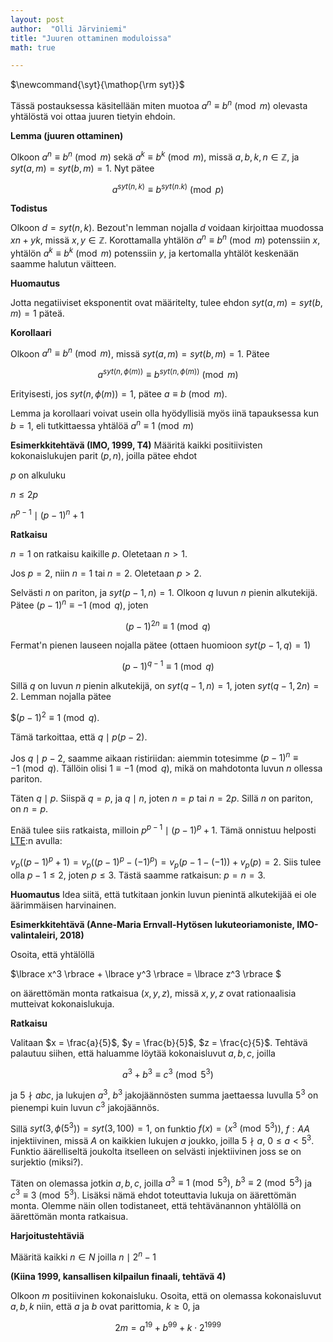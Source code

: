 ```yaml
---
layout: post
author:  "Olli Järviniemi"
title: "Juuren ottaminen moduloissa"
math: true

---
```


<div class="hidden">
$\newcommand{\syt}{\mathop{\rm syt}}$
</div>

Tässä postauksessa käsitellään miten muotoa $a^n \equiv b^n \pmod{m}$ olevasta yhtälöstä voi ottaa juuren tietyin ehdoin.


**Lemma (juuren ottaminen)**

Olkoon $a^n \equiv b^n \pmod{m}$ sekä $a^k \equiv b^k \pmod{m}$, missä $a, b, k, n \in \mathbb{Z}$, ja $syt(a, m) = syt(b, m) = 1$. Nyt pätee

$$a^{syt(n, k)} \equiv b^{syt(n. k)} \pmod{p}$$

**Todistus**

Olkoon $d = syt(n, k)$. Bezout'n lemman nojalla $d$ voidaan kirjoittaa muodossa $xn + yk$, missä $x, y \in \mathbb{Z}$. Korottamalla yhtälön $a^n \equiv b^n \pmod{m}$ potenssiin $x$, yhtälön $a^k \equiv b^k \pmod{m}$ potenssiin $y$, ja kertomalla yhtälöt keskenään saamme halutun väitteen.

**Huomautus**

Jotta negatiiviset eksponentit ovat määritelty, tulee ehdon $syt(a, m) = syt(b, m) = 1$ päteä.

**Korollaari**

Olkoon $a^n \equiv b^n \pmod{m}$, missä $syt(a, m) = syt(b, m) = 1$. Pätee

$$a^{syt(n, \phi(m))} \equiv b^{syt(n, \phi(m))} \pmod{m}$$

Erityisesti, jos $syt(n, \phi(m)) = 1$, pätee $a \equiv b \pmod{m}$.

Lemma ja korollaari voivat usein olla hyödyllisiä myös iinä tapauksessa kun $b = 1$, eli tutkittaessa yhtälöä $a^n \equiv 1 \pmod{m}$

**Esimerkkitehtävä (IMO, 1999, T4)**
Määritä kaikki positiivisten kokonaislukujen parit $(p, n)$, joilla pätee ehdot

$p$ on alkuluku

$n \le 2p$

$n^{p-1} \mid (p-1)^n + 1$

**Ratkaisu**

$n = 1$ on ratkaisu kaikille $p$. Oletetaan $n > 1$.

Jos $p = 2$, niin $n = 1$ tai $n = 2$. Oletetaan $p > 2$.

Selvästi $n$ on pariton, ja $syt(p-1, n) = 1$. Olkoon $q$ luvun $n$ pienin alkutekijä.  Pätee
$(p-1)^n \equiv -1 \pmod{q}$, joten

$$(p-1)^{2n} \equiv 1 \pmod{q}$$

Fermat'n pienen lauseen nojalla pätee (ottaen huomioon $syt(p-1, q) = 1$)

$$(p-1)^{q-1} \equiv 1 \pmod{q}$$

Sillä $q$ on luvun $n$ pienin alkutekijä, on $syt(q-1, n) = 1$, joten $syt(q-1, 2n) = 2$. Lemman nojalla pätee

$$(p-1)^2 \equiv 1 \pmod{q}$.

Tämä tarkoittaa, että $q \mid p(p-2)$.

Jos $q \mid p-2$, saamme aikaan ristiriidan: aiemmin totesimme $(p-1)^n \equiv -1 \pmod{q}$. Tällöin olisi $1 \equiv -1 \pmod{q}$, mikä on mahdotonta luvun $n$ ollessa pariton.

Täten $q \mid p$. Siispä $q = p$, ja $q \mid n$, joten $n = p$ tai $n = 2p$. Sillä $n$ on pariton, on $n = p$.

Enää tulee siis ratkaista, milloin $p^{p-1} \mid (p-1)^p + 1$. Tämä onnistuu helposti [LTE](http://s3.amazonaws.com/aops-cdn.artofproblemsolving.com/resources/articles/lifting-the-exponent.pdf):n avulla:

$v_p((p-1)^p + 1) = v_p((p-1)^p - (-1)^p) = v_p(p-1 - (-1))  + v_p(p) = 2$. Siis tulee olla $p - 1 \le 2$, joten $p \le 3$. Tästä saamme ratkaisun: $p = n = 3$.

**Huomautus** Idea siitä, että tutkitaan jonkin luvun pienintä alkutekijää ei ole äärimmäisen harvinainen.


**Esimerkkitehtävä (Anne-Maria Ernvall-Hytösen lukuteoriamoniste, IMO-valintaleiri, 2018)**

Osoita, että yhtälöllä

$\lbrace x^3 \rbrace + \lbrace y^3 \rbrace = \lbrace z^3 \rbrace $

on äärettömän monta ratkaisua $(x, y, z)$, missä $x, y, z$ ovat rationaalisia mutteivat kokonaislukuja.

**Ratkaisu**

Valitaan $x = \frac{a}{5}$, $y = \frac{b}{5}$, $z = \frac{c}{5}$. Tehtävä palautuu siihen, että haluamme löytää kokonaisluvut $a, b, c$, joilla

$$a^3 + b^3 \equiv c^3 \pmod{5^3}$$

ja $5 \nmid abc$, ja lukujen $a^3$, $b^3$ jakojäännösten summa jaettaessa luvulla $5^3$ on pienempi kuin luvun $c^3$ jakojäännös.

Sillä $syt(3, \phi(5^3)) = syt(3, 100) = 1$, on funktio $f(x) = (x^3 \pmod{5^3})$, $f : A  A$ injektiivinen, missä $A$ on kaikkien lukujen $a$ joukko, joilla $5 \nmid a$, $0 \le a < 5^3$. Funktio äärelliseltä joukolta itselleen on selvästi injektiivinen joss se on surjektio (miksi?).

Täten on olemassa jotkin $a, b, c$, joilla $a^3 \equiv 1 \pmod{5^3}$, $b^3 \equiv 2 \pmod{5^3}$ ja $c^3 \equiv 3 \pmod{5^3}$. Lisäksi nämä ehdot toteuttavia lukuja on äärettömän monta. Olemme näin ollen todistaneet, että tehtävänannon yhtälöllä on äärettömän monta ratkaisua.


**Harjoitustehtäviä**

Määritä kaikki $n \in N$ joilla $n \mid 2^n - 1$

**(Kiina 1999, kansallisen kilpailun finaali, tehtävä 4)**

Olkoon $m$ positiivinen kokonaisluku. Osoita, että on olemassa kokonaisluvut $a, b, k$ niin, että $a$ ja $b$ ovat parittomia, $k \ge 0$, ja

$$2m = a^{19} + b^{99} + k \cdot 2^{1999}$$
